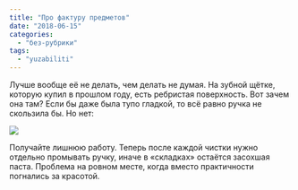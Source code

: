 ```yaml
---
title: "Про фактуру предметов"
date: "2018-06-15"
categories: 
  - "без-рубрики"
tags: 
  - "yuzabiliti"
---
```


Лучше вообще её не делать, чем делать не думая. На зубной щётке, которую купил в прошлом году, есть ребристая поверхность. Вот зачем она там? Если бы даже была тупо гладкой, то всё равно ручка не скользила бы. Но нет:

![](/blog/assets/img/oral-b-s-gryaznoj-ruchkoj-lg.jpg)

Получайте лишнюю работу. Теперь после каждой чистки нужно отдельно промывать ручку, иначе в «складках» остаётся засохшая паста. Проблема на ровном месте, когда вместо практичности погнались за красотой.
